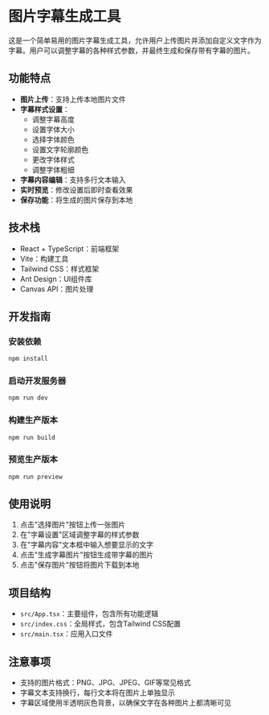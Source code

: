 # 图片字幕生成工具

这是一个简单易用的图片字幕生成工具，允许用户上传图片并添加自定义文字作为字幕。用户可以调整字幕的各种样式参数，并最终生成和保存带有字幕的图片。

## 功能特点

- **图片上传**：支持上传本地图片文件
- **字幕样式设置**：
  - 调整字幕高度
  - 设置字体大小
  - 选择字体颜色
  - 设置文字轮廓颜色
  - 更改字体样式
  - 调整字体粗细
- **字幕内容编辑**：支持多行文本输入
- **实时预览**：修改设置后即时查看效果
- **保存功能**：将生成的图片保存到本地

## 技术栈

- React + TypeScript：前端框架
- Vite：构建工具
- Tailwind CSS：样式框架
- Ant Design：UI组件库
- Canvas API：图片处理

## 开发指南

### 安装依赖

```bash
npm install
```

### 启动开发服务器

```bash
npm run dev
```

### 构建生产版本

```bash
npm run build
```

### 预览生产版本

```bash
npm run preview
```

## 使用说明

1. 点击"选择图片"按钮上传一张图片
2. 在"字幕设置"区域调整字幕的样式参数
3. 在"字幕内容"文本框中输入想要显示的文字
4. 点击"生成字幕图片"按钮生成带字幕的图片
5. 点击"保存图片"按钮将图片下载到本地

## 项目结构

- `src/App.tsx`：主要组件，包含所有功能逻辑
- `src/index.css`：全局样式，包含Tailwind CSS配置
- `src/main.tsx`：应用入口文件

## 注意事项

- 支持的图片格式：PNG、JPG、JPEG、GIF等常见格式
- 字幕文本支持换行，每行文本将在图片上单独显示
- 字幕区域使用半透明灰色背景，以确保文字在各种图片上都清晰可见
